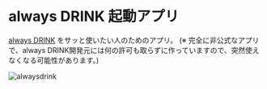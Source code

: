 # always DRINK 起動アプリ

[always DRINK](https://always.fan/lp/drink/) をサッと使いたい人のためのアプリ。
(※ 完全に非公式なアプリで、always DRINK開発元には何の許可も取らずに作っていますので、突然使えなくなる可能性があります。)

![alwaysdrink](https://user-images.githubusercontent.com/11763113/66848080-65569880-efaf-11e9-8a6d-29f0f1410878.gif)
